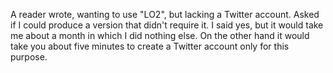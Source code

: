 A reader wrote, wanting to use "LO2", but lacking a Twitter account. Asked if I could produce a version that didn't require it. I said yes, but it would take me about a month in which I did nothing else. On the other hand it would take you about five minutes to create a Twitter account only for this purpose.
